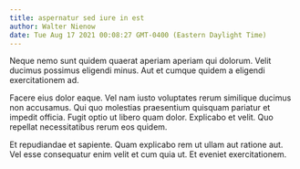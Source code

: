```yaml
---
title: aspernatur sed iure in est
author: Walter Nienow
date: Tue Aug 17 2021 00:08:27 GMT-0400 (Eastern Daylight Time)
---
```

Neque nemo sunt quidem quaerat aperiam aperiam qui dolorum. Velit ducimus possimus eligendi minus. Aut et cumque quidem a eligendi exercitationem ad.

 Facere eius dolor eaque. Vel nam iusto voluptates rerum similique ducimus non accusamus. Qui quo molestias praesentium quisquam pariatur et impedit officia. Fugit optio ut libero quam dolor. Explicabo et velit. Quo repellat necessitatibus rerum eos quidem.

 Et repudiandae et sapiente. Quam explicabo rem ut ullam aut ratione aut. Vel esse consequatur enim velit et cum quia ut. Et eveniet exercitationem.